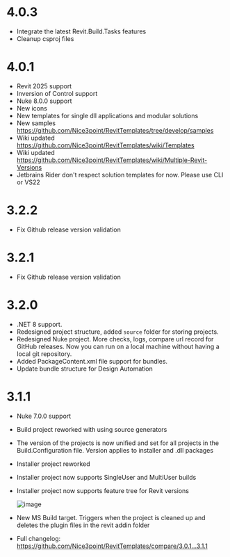# 4.0.3

- Integrate the latest Revit.Build.Tasks features
- Cleanup csproj files

# 4.0.1

- Revit 2025 support
- Inversion of Control support
- Nuke 8.0.0 support
- New icons
- New templates for single dll applications and modular solutions
- New samples https://github.com/Nice3point/RevitTemplates/tree/develop/samples
- Wiki updated https://github.com/Nice3point/RevitTemplates/wiki/Templates
- Wiki updated https://github.com/Nice3point/RevitTemplates/wiki/Multiple-Revit-Versions
- Jetbrains Rider don't respect solution templates for now. Please use CLI or VS22

# 3.2.2

- Fix Github release version validation

# 3.2.1

- Fix Github release version validation

# 3.2.0

- .NET 8 support.
- Redesigned project structure, added `source` folder for storing projects.
- Redesigned Nuke project. More checks, logs, compare url record for GitHub releases. Now you can run on a local machine without having a local git repository.
- Added PackageContent.xml file support for bundles.
- Update bundle structure for Design Automation

# 3.1.1

- Nuke 7.0.0 support
- Build project reworked with using source generators
- The version of the projects is now unified and set for all projects in the Build.Configuration file. Version applies to installer and .dll packages
- Installer project reworked
- Installer project now supports SingleUser and MultiUser builds
- Installer project now supports feature tree for Revit versions

  ![image](https://github.com/Nice3point/RevitTemplates/assets/20504884/d5a3431d-7704-422c-8eba-9c06a00cf0a3)
- New MS Build target. Triggers when the project is cleaned up and deletes the plugin files in the revit addin folder
- Full changelog: https://github.com/Nice3point/RevitTemplates/compare/3.0.1...3.1.1